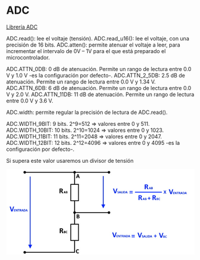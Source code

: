 # ADC


[Librería ADC](https://www.esploradores.com/micropython_adc/)



ADC.read(): lee el voltaje (tensión).
ADC.read_u16(): lee el voltaje, con una precisión de 16 bits.
ADC.atten(): permite atenuar el voltaje a leer, para incrementar el intervalo de 0V – 1V para el que está preparado el microcontrolador.

ADC.ATTN_0DB: 0 dB de atenuación. Permite un rango de lectura entre 0.0 V y 1.0 V  -es la configuración por defecto-.
ADC.ATTN_2_5DB: 2.5 dB de atenuación. Permite un rango de lectura entre 0.0 V y 1.34 V.
ADC.ATTN_6DB: 6 dB de atenuación. Permite un rango de lectura entre 0.0 V y 2.0 V.
ADC.ATTN_11DB: 11 dB de atenuación. Permite un rango de lectura entre 0.0 V y 3.6 V.

ADC.width: permite regular la precisión de lectura de ADC.read().

ADC.WIDTH_9BIT: 9 bits.  2^9=512 ⇒ valores entre 0 y 511.
ADC.WIDTH_10BIT: 10 bits. 2^10=1024 ⇒ valores entre 0 y 1023.
ADC.WIDTH_11BIT: 11 bits. 2^11=2048 ⇒ valores entre 0 y 2047.
ADC.WIDTH_12BIT: 12 bits. 2^12=4096 ⇒ valores entre 0 y 4095 -es la configuración por defecto-.


Si supera este valor usaremos un divisor de tensión

![](./images/divisorTension.jpg)

